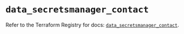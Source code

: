 # `data_secretsmanager_contact`

Refer to the Terraform Registry for docs: [`data_secretsmanager_contact`](https://registry.terraform.io/providers/keeper-security/secretsmanager/1.1.7/docs/data-sources/contact).
